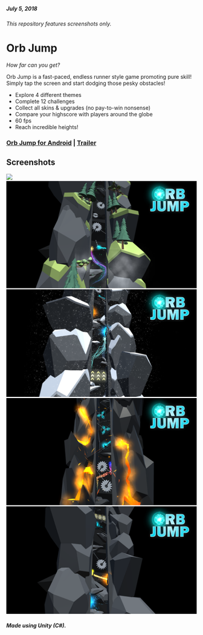 ##### July 5, 2018
###### This repository features screenshots only.
# Orb Jump
*How far can you get?*

Orb Jump is a fast-paced, endless runner style game promoting pure skill! Simply tap the screen and start dodging those pesky obstacles!

* Explore 4 different themes
* Complete 12 challenges
* Collect all skins & upgrades (no pay-to-win nonsense)
* Compare your highscore with players around the globe
* 60 fps
* Reach incredible heights!

### [Orb Jump for Android](https://play.google.com/store/apps/details?id=com.Powershot.OrbJump) | [Trailer](https://www.youtube.com/watch?v=eo8673PNSI4)

## Screenshots
![](PromoImages/OrbJumpPromo5.png)
![](PromoImages/OrbJumpPromo1.png)
![](PromoImages/OrbJumpPromo2.png)
![](PromoImages/OrbJumpPromo3.png)
![](PromoImages/OrbJumpPromo4.png)

##### Made using Unity (C#).
